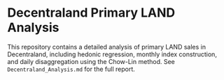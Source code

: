 # Decentraland Primary LAND Analysis
This repository contains a detailed analysis of primary LAND sales in Decentraland, including hedonic regression, monthly index construction, and daily disaggregation using the Chow-Lin method. See `Decentraland_Analysis.md` for the full report.

